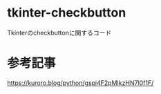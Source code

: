 # tkinter-checkbutton
Tkinterのcheckbuttonに関するコード

# 参考記事
https://kuroro.blog/python/gspi4F2pMIkzHN7l0f1F/
